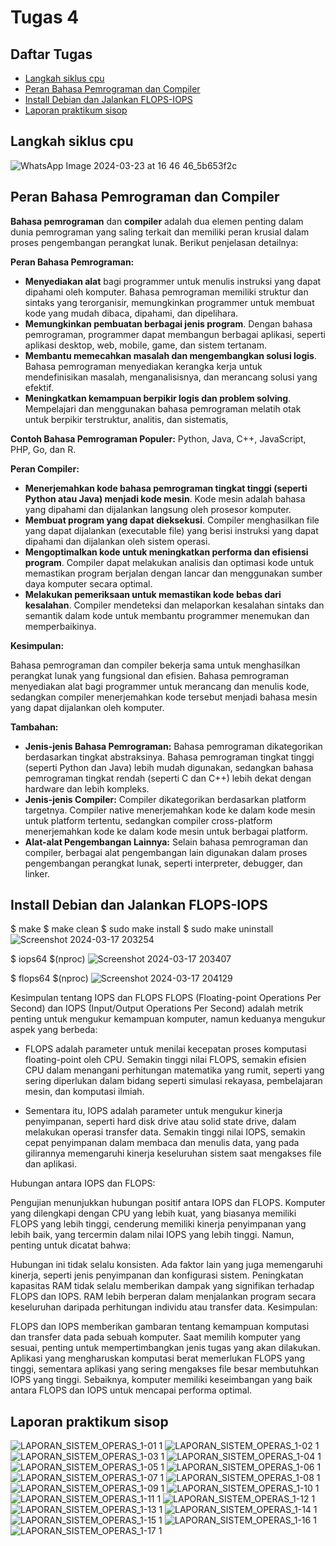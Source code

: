 # Tugas 4


## Daftar Tugas
- [Langkah siklus cpu](https://github.com/rijalabbd/SysOP24-3123521019/blob/main/Tugas%204/readme.md#langkah-siklus-cpu)
- [Peran Bahasa Pemrograman dan Compiler](https://github.com/rijalabbd/SysOP24-3123521019/blob/main/Tugas%204/readme.md#peran-bahasa-pemrograman-dan-compiler)
- [Install Debian dan Jalankan FLOPS-IOPS](https://github.com/rijalabbd/SysOP24-3123521019/blob/main/Tugas%204/readme.md#install-debian-dan-jalankan-flops-iops)
- [Laporan praktikum sisop](https://github.com/rijalabbd/SysOP24-3123521019/blob/main/Tugas%204/readme.md#laporan-praktikum-sisop)



## Langkah siklus cpu

![WhatsApp Image 2024-03-23 at 16 46 46_5b653f2c](https://github.com/rijalabbd/SysOP24-3123521019/assets/141767343/80030fad-df33-4c51-a175-aa7809f9ad61)

## Peran Bahasa Pemrograman dan Compiler

**Bahasa pemrograman** dan **compiler** adalah dua elemen penting dalam dunia pemrograman yang saling terkait dan memiliki peran krusial dalam proses pengembangan perangkat lunak. Berikut penjelasan detailnya:

**Peran Bahasa Pemrograman:**

* **Menyediakan alat** bagi programmer untuk menulis instruksi yang dapat dipahami oleh komputer. Bahasa pemrograman memiliki struktur dan sintaks yang terorganisir, memungkinkan programmer untuk membuat kode yang mudah dibaca, dipahami, dan dipelihara.
* **Memungkinkan pembuatan berbagai jenis program**. Dengan bahasa pemrograman, programmer dapat membangun berbagai aplikasi, seperti aplikasi desktop, web, mobile, game, dan sistem tertanam.
* **Membantu memecahkan masalah dan mengembangkan solusi logis**. Bahasa pemrograman menyediakan kerangka kerja untuk mendefinisikan masalah, menganalisisnya, dan merancang solusi yang efektif.
* **Meningkatkan kemampuan berpikir logis dan problem solving**. Mempelajari dan menggunakan bahasa pemrograman melatih otak untuk berpikir terstruktur, analitis, dan sistematis,  

**Contoh Bahasa Pemrograman Populer:** Python, Java, C++, JavaScript, PHP, Go, dan R.

**Peran Compiler:**

* **Menerjemahkan kode bahasa pemrograman tingkat tinggi (seperti Python atau Java) menjadi kode mesin**. Kode mesin adalah bahasa yang dipahami dan dijalankan langsung oleh prosesor komputer.
* **Membuat program yang dapat dieksekusi**. Compiler menghasilkan file yang dapat dijalankan (executable file) yang berisi instruksi yang dapat dipahami dan dijalankan oleh sistem operasi.
* **Mengoptimalkan kode untuk meningkatkan performa dan efisiensi program**. Compiler dapat melakukan analisis dan optimasi kode untuk memastikan program berjalan dengan lancar dan menggunakan sumber daya komputer secara optimal.
* **Melakukan pemeriksaan untuk memastikan kode bebas dari kesalahan**. Compiler mendeteksi dan melaporkan kesalahan sintaks dan semantik dalam kode untuk membantu programmer menemukan dan memperbaikinya.

**Kesimpulan:**

Bahasa pemrograman dan compiler bekerja sama untuk menghasilkan perangkat lunak yang fungsional dan efisien. Bahasa pemrograman menyediakan alat bagi programmer untuk merancang dan menulis kode, sedangkan compiler menerjemahkan kode tersebut menjadi bahasa mesin yang dapat dijalankan oleh komputer.

**Tambahan:**

* **Jenis-jenis Bahasa Pemrograman:** Bahasa pemrograman dikategorikan berdasarkan tingkat abstraksinya. Bahasa pemrograman tingkat tinggi (seperti Python dan Java) lebih mudah digunakan, sedangkan bahasa pemrograman tingkat rendah (seperti C dan C++) lebih dekat dengan hardware dan lebih kompleks.
* **Jenis-jenis Compiler:** Compiler dikategorikan berdasarkan platform targetnya. Compiler native menerjemahkan kode ke dalam kode mesin untuk platform tertentu, sedangkan compiler cross-platform menerjemahkan kode ke dalam kode mesin untuk berbagai platform.
* **Alat-alat Pengembangan Lainnya:** Selain bahasa pemrograman dan compiler, berbagai alat pengembangan lain digunakan dalam proses pengembangan perangkat lunak, seperti interpreter, debugger, dan linker.


## Install Debian dan Jalankan FLOPS-IOPS

$ make
$ make clean
$ sudo make install
$ sudo make uninstall
![Screenshot 2024-03-17 203254](https://github.com/rijalabbd/SysOP24-3123521019/assets/141767343/428361b7-4dbc-4ffb-9b18-58f86082a626)

$ iops64 $(nproc)
![Screenshot 2024-03-17 203407](https://github.com/rijalabbd/SysOP24-3123521019/assets/141767343/8076ea82-1c7e-44af-b874-1d7e5956109d)

$ flops64 $(nproc)
![Screenshot 2024-03-17 204129](https://github.com/rijalabbd/SysOP24-3123521019/assets/141767343/d520bb38-de0b-4c61-9550-4e115413befc)

Kesimpulan tentang IOPS dan FLOPS
FLOPS (Floating-point Operations Per Second) dan IOPS (Input/Output Operations Per Second) adalah metrik penting untuk mengukur kemampuan komputer, namun keduanya mengukur aspek yang berbeda:

- FLOPS adalah parameter untuk menilai kecepatan proses komputasi floating-point oleh CPU. Semakin tinggi nilai FLOPS, semakin efisien CPU dalam menangani perhitungan matematika yang rumit, seperti yang sering diperlukan dalam bidang seperti simulasi rekayasa, pembelajaran mesin, dan komputasi ilmiah.

- Sementara itu, IOPS adalah parameter untuk mengukur kinerja penyimpanan, seperti hard disk drive atau solid state drive, dalam melakukan operasi transfer data. Semakin tinggi nilai IOPS, semakin cepat penyimpanan dalam membaca dan menulis data, yang pada gilirannya memengaruhi kinerja keseluruhan sistem saat mengakses file dan aplikasi.

Hubungan antara IOPS dan FLOPS:

Pengujian menunjukkan hubungan positif antara IOPS dan FLOPS. Komputer yang dilengkapi dengan CPU yang lebih kuat, yang biasanya memiliki FLOPS yang lebih tinggi, cenderung memiliki kinerja penyimpanan yang lebih baik, yang tercermin dalam nilai IOPS yang lebih tinggi. Namun, penting untuk dicatat bahwa:

Hubungan ini tidak selalu konsisten. Ada faktor lain yang juga memengaruhi kinerja, seperti jenis penyimpanan dan konfigurasi sistem.
Peningkatan kapasitas RAM tidak selalu memberikan dampak yang signifikan terhadap FLOPS dan IOPS. RAM lebih berperan dalam menjalankan program secara keseluruhan daripada perhitungan individu atau transfer data.
Kesimpulan:

FLOPS dan IOPS memberikan gambaran tentang kemampuan komputasi dan transfer data pada sebuah komputer.
Saat memilih komputer yang sesuai, penting untuk mempertimbangkan jenis tugas yang akan dilakukan. Aplikasi yang mengharuskan komputasi berat memerlukan FLOPS yang tinggi, sementara aplikasi yang sering mengakses file besar membutuhkan IOPS yang tinggi.
Sebaiknya, komputer memiliki keseimbangan yang baik antara FLOPS dan IOPS untuk mencapai performa optimal.

## Laporan praktikum sisop

![LAPORAN_SISTEM_OPERAS_1-01 1](https://github.com/rijalabbd/SysOP24-3123521019/assets/141767343/2fcd9a54-7c92-4a17-986e-cae52cd9b732)
![LAPORAN_SISTEM_OPERAS_1-02 1](https://github.com/rijalabbd/SysOP24-3123521019/assets/141767343/6bf4a345-4037-4b15-963a-785b953256bf)
![LAPORAN_SISTEM_OPERAS_1-03 1](https://github.com/rijalabbd/SysOP24-3123521019/assets/141767343/2f5ee0d5-15ba-4b27-b203-9d409b55340a)
![LAPORAN_SISTEM_OPERAS_1-04 1](https://github.com/rijalabbd/SysOP24-3123521019/assets/141767343/d0970c42-10eb-4ea6-a9e2-a5bab1f1c784)
![LAPORAN_SISTEM_OPERAS_1-05 1](https://github.com/rijalabbd/SysOP24-3123521019/assets/141767343/e509fb35-198b-4607-a73d-204e2447c41f)
![LAPORAN_SISTEM_OPERAS_1-06 1](https://github.com/rijalabbd/SysOP24-3123521019/assets/141767343/fbab55e0-becd-463b-87fd-016c5b0383cc)
![LAPORAN_SISTEM_OPERAS_1-07 1](https://github.com/rijalabbd/SysOP24-3123521019/assets/141767343/4fd8f499-93fd-4b07-bf6a-e36a22ef5c5f)
![LAPORAN_SISTEM_OPERAS_1-08 1](https://github.com/rijalabbd/SysOP24-3123521019/assets/141767343/a6d5dfb7-f5b4-4934-a792-70ca7d32bed4)
![LAPORAN_SISTEM_OPERAS_1-09 1](https://github.com/rijalabbd/SysOP24-3123521019/assets/141767343/d9093494-f76d-4fe2-9318-bd28d929bfa6)
![LAPORAN_SISTEM_OPERAS_1-10 1](https://github.com/rijalabbd/SysOP24-3123521019/assets/141767343/8ab25221-cb5c-4819-ba3f-6650cd507aef)
![LAPORAN_SISTEM_OPERAS_1-11 1](https://github.com/rijalabbd/SysOP24-3123521019/assets/141767343/88e1678f-0ebb-4db2-ae1c-3242d5809ee8)
![LAPORAN_SISTEM_OPERAS_1-12 1](https://github.com/rijalabbd/SysOP24-3123521019/assets/141767343/b7325dc7-93f2-41d7-8b53-51f69f1fb01b)
![LAPORAN_SISTEM_OPERAS_1-13 1](https://github.com/rijalabbd/SysOP24-3123521019/assets/141767343/ad2b5464-8a30-4bd9-b147-dc9a7f353f57)
![LAPORAN_SISTEM_OPERAS_1-14 1](https://github.com/rijalabbd/SysOP24-3123521019/assets/141767343/cfc85710-974a-4b49-9267-07dfd5d5937c)
![LAPORAN_SISTEM_OPERAS_1-15 1](https://github.com/rijalabbd/SysOP24-3123521019/assets/141767343/126fa31e-b99c-4501-91f4-50942434f391)
![LAPORAN_SISTEM_OPERAS_1-16 1](https://github.com/rijalabbd/SysOP24-3123521019/assets/141767343/0c48bd5a-2f0a-4d0d-a4e4-00d653af7f66)
![LAPORAN_SISTEM_OPERAS_1-17 1](https://github.com/rijalabbd/SysOP24-3123521019/assets/141767343/d962cb59-b3fc-4a2f-9e00-c7769b4cf5cf)

